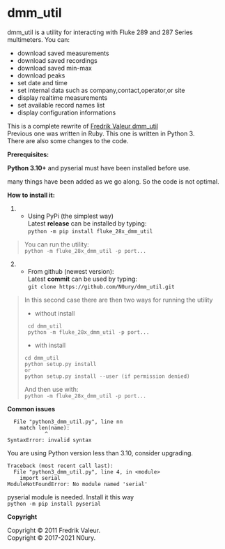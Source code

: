 # dmm_util
dmm_util is a utility for interacting with Fluke 289 and 287 Series multimeters.
You can:
- download saved measurements
- download saved recordings
- download saved min-max
- download peaks
- set date and time
- set internal data such as company,contact,operator,or site
- display realtime measurements
- set available record names list
- display configuration informations

This is a complete rewrite of [Fredrik Valeur dmm_util](https://github.com/fvaleur/dmm_util)  
Previous one was written in Ruby. This one is written in Python 3.  
There are also some changes to the code.

**Prerequisites:**

**Python 3.10+** and pyserial must have been installed before use.

many things have been added as we go along. So the code is not optimal.

**How to install it:**

1. - Using PyPi (the simplest way)  
Latest **release** can be installed by typing:  
`python -m pip install fluke_28x_dmm_util`  
>You can run the utility:  
>`python -m fluke_28x_dmm_util -p port...`

2. - From github (newest version):  
Latest **commit** can be used by typing:  
`git clone https://github.com/N0ury/dmm_util.git`

>In this second case there are then two ways for running the utility 
>- without install
>```
>  cd dmm_util
>  python -m fluke_28x_dmm_util -p port...
>```
>- with install  
>```
>cd dmm_util
>python setup.py install
>or
>python setup.py install --user (if permission denied)
>```
>And then use with:  
>`python -m fluke_28x_dmm_util -p port...`

**Common issues**
```
  File "python3_dmm_util.py", line nn
    match len(name):
            ^
SyntaxError: invalid syntax
```

You are using Python version less than 3.10, consider upgrading.

```
Traceback (most recent call last):
  File "python3_dmm_util.py", line 4, in <module>
    import serial
ModuleNotFoundError: No module named 'serial'
```

pyserial module is needed.
Install it this way  
`python -m pip install pyserial`


**Copyright**

Copyright © 2011 Fredrik Valeur.  
Copyright © 2017-2021 N0ury.  

